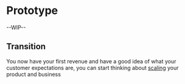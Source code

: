 # Prototype

--WIP--

## Transition

You now have your first revenue and have a good idea of what your customer expectations are, you can start thinking about [scaling](https://github.com/transition/transition/tree/82b590339bf6b0dd9e5d4786443458a880d69866/scale.md) your product and business

